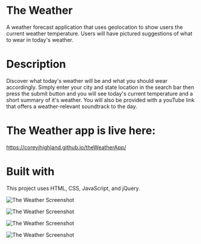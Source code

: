 # The Weather
A weather forecast application that uses geolocation to show users the current weather temperature. Users will have pictured suggestions of what to wear in today's weather.

# Description
Discover what today's weather will be and what you should wear accordingly. Simply enter your city and state location in the search bar then press the submit button and you will see today's current temperature and a short summary of it's weather.  You will also be provided with a youTube link that offers a weather-relevant soundtrack to the day.

# The Weather app is live here:
https://coreyjhighland.github.io/theWeatherApp/

# Built with
This project uses HTML, CSS, JavaScript, and jQuery.

![The Weather Screenshot](http://i1151.photobucket.com/albums/o627/coreyjhighland/1.png)

![The Weather Screenshot](http://i1151.photobucket.com/albums/o627/coreyjhighland/2.png)

![The Weather Screenshot](http://i1151.photobucket.com/albums/o627/coreyjhighland/mobile1.png)

![The Weather Screenshot](http://i1151.photobucket.com/albums/o627/coreyjhighland/mobile2.png)

